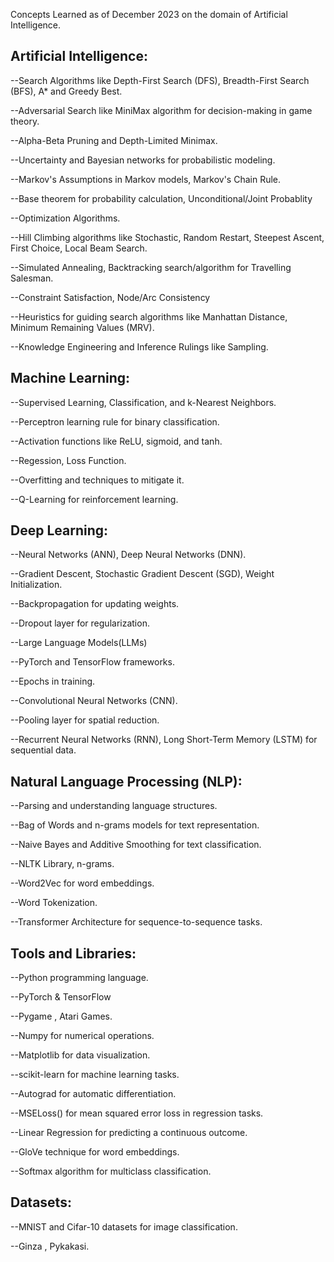 Concepts Learned as of December 2023 on the domain of Artificial Intelligence.

## Artificial Intelligence:


--Search Algorithms like Depth-First Search (DFS), Breadth-First Search (BFS), A* and Greedy Best.

--Adversarial Search like MiniMax algorithm for decision-making in game theory.

--Alpha-Beta Pruning and Depth-Limited Minimax.

--Uncertainty and Bayesian networks for probabilistic modeling.

--Markov's Assumptions in Markov models, Markov's Chain Rule.

--Base theorem for probability calculation, Unconditional/Joint Probablity

--Optimization Algorithms.

--Hill Climbing algorithms like Stochastic, Random Restart, Steepest Ascent, First Choice, Local Beam Search.

--Simulated Annealing, Backtracking search/algorithm for Travelling Salesman.

--Constraint Satisfaction, Node/Arc Consistency

--Heuristics for guiding search algorithms like Manhattan Distance, Minimum Remaining Values (MRV).

--Knowledge Engineering and Inference Rulings like Sampling.


## **Machine Learning:**

--Supervised Learning, Classification, and k-Nearest Neighbors.

--Perceptron learning rule for binary classification.

--Activation functions like ReLU, sigmoid, and tanh.

--Regession, Loss Function.

--Overfitting and techniques to mitigate it.

--Q-Learning for reinforcement learning.


## **Deep Learning:**

--Neural Networks (ANN), Deep Neural Networks (DNN).

--Gradient Descent, Stochastic Gradient Descent (SGD), Weight Initialization.

--Backpropagation for updating weights.

--Dropout layer for regularization.

--Large Language Models(LLMs)

--PyTorch and TensorFlow frameworks.

--Epochs in training.

--Convolutional Neural Networks (CNN).

--Pooling layer for spatial reduction.

--Recurrent Neural Networks (RNN), Long Short-Term Memory (LSTM) for sequential data.


## **Natural Language Processing (NLP):**

--Parsing and understanding language structures.

--Bag of Words and n-grams models for text representation.

--Naive Bayes and Additive Smoothing for text classification.

--NLTK Library, n-grams.

--Word2Vec for word embeddings.

--Word Tokenization.

--Transformer Architecture for sequence-to-sequence tasks.


## **Tools and Libraries:**

--Python programming language.

--PyTorch & TensorFlow

--Pygame , Atari Games.

--Numpy for numerical operations.

--Matplotlib for data visualization.

--scikit-learn for machine learning tasks.

--Autograd for automatic differentiation.

--MSELoss() for mean squared error loss in regression tasks.

--Linear Regression for predicting a continuous outcome.

--GloVe technique for word embeddings.

--Softmax algorithm for multiclass classification.


## **Datasets:**

--MNIST and Cifar-10 datasets for image classification.

--Ginza , Pykakasi.
